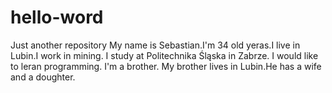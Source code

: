 # hello-word
Just another repository
My name is Sebastian.I'm 34 old yeras.I live in Lubin.I work in mining. I study at Politechnika Śląska in Zabrze.
I would like to leran programming. I'm a brother. My brother lives in Lubin.He has a wife and a doughter.
